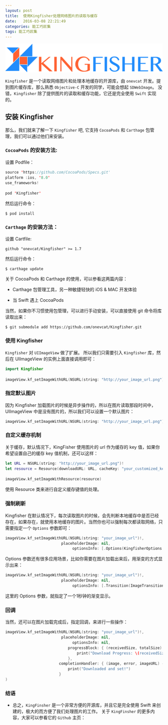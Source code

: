 ```yaml
---
layout: post
title:  使用Kingfisher处理网络图片的读取与缓存 
date:   2016-03-08 22:21:49
categories: 能工巧匠集
tags: 能工巧匠集
---
```



![](https://raw.githubusercontent.com/onevcat/Kingfisher/master/images/logo.png)


`Kingfisher` 是一个读取网络图片和处理本地缓存的开源库，由 `onevcat` 开发。提到图片缓存库，那么熟悉 `Objective-C` 开发的同学，可能会想起 `SDWebImage`。 没错，`Kingfisher` 除了提供图片的读取和缓存功能，它还是完全使用 `Swift` 实现的。

## 安装 Kingfisher

那么，我们就来了解一下 `Kingfisher` 吧, 它支持 `CocoaPods` 和 `Carthage` 包管理，我们可以通过他们来安装。

### `CocoaPods` 的安装方法:

设置 Podfile：

```swift
source 'https://github.com/CocoaPods/Specs.git'
platform :ios, '8.0'
use_frameworks!

pod 'Kingfisher'
```

然后运行命令：

```
$ pod install
```

### `Carthage` 的安装方法：

设置 Cartfile:

```
github "onevcat/Kingfisher" >= 1.7
```

然后运行命令：

```
$ carthage update
```

关于 CocoaPods 和 Carthage 的使用，可以参看这两篇内容：

- Carthage 包管理工具，另一种敏捷轻快的 iOS & MAC 开发体验
[](http://swiftcafe.io/2015/10/25/swift-daily-carthage-package)

- 当 Swift 遇上 CocoaPods
[](http://swiftcafe.io/2015/02/10/swift-tips-cocoapods)


当然，如果你不习惯使用包管理，可以进行手动安装，可以直接使用 git 命令将库读取出来：

```
$ git submodule add https://github.com/onevcat/Kingfisher.git
```

### 使用 Kingfisher

`Kingfisher` 对 `UIImageView` 做了扩展。 所以我们只需要引入 `Kingfisher` 库，然后在 UIImageView 的实例上面直接调用即可：

```swift
import Kingfisher

imageView.kf_setImageWithURL(NSURL(string: "http://your_image_url.png")!)
```

### 指定默认图片

因为 Kingfisher 加载图片的时候是异步操作的，所以在图片读取那段时间中，UIImageView 中是没有图片的，所以我们可以设置一个默认图片：

```swift
imageView.kf_setImageWithURL(NSURL(string: "http://your_image_url.png")!, placeholderImage: nil)
```

### 自定义缓存机制

关于缓存，默认情况下，KingFisher 使用图片的 url 作为缓存的 key 值，如果你希望设置自己的缓存 key 值机制，还可以这样：

```swift
let URL = NSURL(string: "http://your_image_url.png")!
let resource = Resource(downloadURL: URL, cacheKey: "your_customized_key")

imageView.kf_setImageWithResource(resource)

```

使用 Resource 类来进行自定义缓存键值的处理。

### 强制刷新

Kingfisher 在默认情况下，每次读取图片的时候，会先判断本地缓存中是否已经存在，如果存在，就使用本地缓存的图片。当然你也可以强制每次都读取网络，只需要指定一个 `Options` 参数即可：

```swift
imageView.kf_setImageWithURL(NSURL(string: "your_image_url")!,
                         placeholderImage: nil,
                              optionsInfo: [.Options(KingfisherOptions.ForceRefresh))
```

Options 参数还有很多应用场景，比如你需要在图片加载出来后，用渐变的方式显示出来：

```swift
imageView.kf_setImageWithURL(NSURL(string: "your_image_url")!,
                         placeholderImage: nil,
                              optionsInfo: [.Transition(ImageTransition.Fade(1)))

```
这里的 Options 参数，就指定了一个1秒钟的渐变显示。

### 回调

当然，还可以在图片加载完成后，指定回调，来进行一些操作：

```swift
imageView.kf_setImageWithURL(NSURL(string: "your_image_url")!,
                         placeholderImage: nil,
                              optionsInfo: nil,
                            progressBlock: { (receivedSize, totalSize) -> () in
                                print("Download Progress: \(receivedSize)/\(totalSize)")
                            },
                        completionHandler: { (image, error, imageURL) -> () in
                            print("Downloaded and set!")
                        }
)
```

### 结语

- 总之，`KingFinsher` 是一个非常方便的开源库，并且它是完全使用 Swift 来创建的，极大的而方便了我们处理图片的工作。
关于 `KingFinsher` 的更多内容，大家可以参看它的 `Github` 主页：

[](https://github.com/onevcat/Kingfisher)


